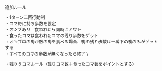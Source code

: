 追加ルール

・1ターン二回行動制　\
・コマ毎に持ち歩数を設定　\
・オンブあり　食われたら同時にアウト　\
・食ったコマは食われたコマの残り歩数をゲット  \
・オンブ中の駒が敵の駒を食べる場合、駒の残り歩数は一番下の駒のみがゲットする　\
・すべてのコマの歩数が無くなったら終了  \

・残り５コマルール（残りコマ数＋食ったコマ数をポイントとする）
